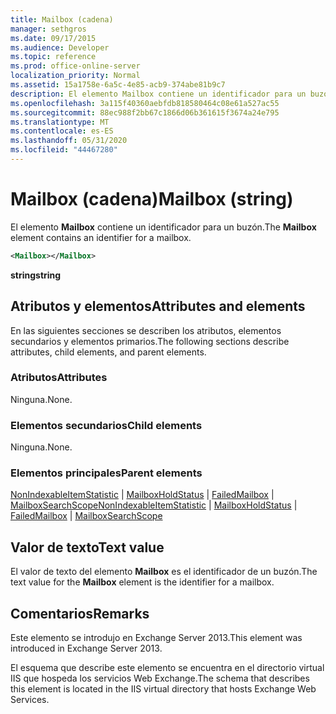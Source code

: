 ```yaml
---
title: Mailbox (cadena)
manager: sethgros
ms.date: 09/17/2015
ms.audience: Developer
ms.topic: reference
ms.prod: office-online-server
localization_priority: Normal
ms.assetid: 15a1758e-6a5c-4e85-acb9-374abe81b9c7
description: El elemento Mailbox contiene un identificador para un buzón.
ms.openlocfilehash: 3a115f40360aebfdb818580464c08e61a527ac55
ms.sourcegitcommit: 88ec988f2bb67c1866d06b361615f3674a24e795
ms.translationtype: MT
ms.contentlocale: es-ES
ms.lasthandoff: 05/31/2020
ms.locfileid: "44467280"
---
```

# <a name="mailbox-string"></a><span data-ttu-id="dec45-103">Mailbox (cadena)</span><span class="sxs-lookup"><span data-stu-id="dec45-103">Mailbox (string)</span></span>

<span data-ttu-id="dec45-104">El elemento **Mailbox** contiene un identificador para un buzón.</span><span class="sxs-lookup"><span data-stu-id="dec45-104">The **Mailbox** element contains an identifier for a mailbox.</span></span> 
  
```XML
<Mailbox></Mailbox>
```

<span data-ttu-id="dec45-105">**string**</span><span class="sxs-lookup"><span data-stu-id="dec45-105">**string**</span></span>

## <a name="attributes-and-elements"></a><span data-ttu-id="dec45-106">Atributos y elementos</span><span class="sxs-lookup"><span data-stu-id="dec45-106">Attributes and elements</span></span>

<span data-ttu-id="dec45-107">En las siguientes secciones se describen los atributos, elementos secundarios y elementos primarios.</span><span class="sxs-lookup"><span data-stu-id="dec45-107">The following sections describe attributes, child elements, and parent elements.</span></span>
  
### <a name="attributes"></a><span data-ttu-id="dec45-108">Atributos</span><span class="sxs-lookup"><span data-stu-id="dec45-108">Attributes</span></span>

<span data-ttu-id="dec45-109">Ninguna.</span><span class="sxs-lookup"><span data-stu-id="dec45-109">None.</span></span>
  
### <a name="child-elements"></a><span data-ttu-id="dec45-110">Elementos secundarios</span><span class="sxs-lookup"><span data-stu-id="dec45-110">Child elements</span></span>

<span data-ttu-id="dec45-111">Ninguna.</span><span class="sxs-lookup"><span data-stu-id="dec45-111">None.</span></span>
  
### <a name="parent-elements"></a><span data-ttu-id="dec45-112">Elementos principales</span><span class="sxs-lookup"><span data-stu-id="dec45-112">Parent elements</span></span>

<span data-ttu-id="dec45-113">[NonIndexableItemStatistic](nonindexableitemstatistic.md)  |  [MailboxHoldStatus](mailboxholdstatus.md)  |  [FailedMailbox](failedmailbox.md)  |  [MailboxSearchScope](mailboxsearchscope.md)</span><span class="sxs-lookup"><span data-stu-id="dec45-113">[NonIndexableItemStatistic](nonindexableitemstatistic.md) | [MailboxHoldStatus](mailboxholdstatus.md) | [FailedMailbox](failedmailbox.md) | [MailboxSearchScope](mailboxsearchscope.md)</span></span>
  
## <a name="text-value"></a><span data-ttu-id="dec45-114">Valor de texto</span><span class="sxs-lookup"><span data-stu-id="dec45-114">Text value</span></span>

<span data-ttu-id="dec45-115">El valor de texto del elemento **Mailbox** es el identificador de un buzón.</span><span class="sxs-lookup"><span data-stu-id="dec45-115">The text value for the **Mailbox** element is the identifier for a mailbox.</span></span> 
  
## <a name="remarks"></a><span data-ttu-id="dec45-116">Comentarios</span><span class="sxs-lookup"><span data-stu-id="dec45-116">Remarks</span></span>

<span data-ttu-id="dec45-117">Este elemento se introdujo en Exchange Server 2013.</span><span class="sxs-lookup"><span data-stu-id="dec45-117">This element was introduced in Exchange Server 2013.</span></span>
  
<span data-ttu-id="dec45-118">El esquema que describe este elemento se encuentra en el directorio virtual IIS que hospeda los servicios Web Exchange.</span><span class="sxs-lookup"><span data-stu-id="dec45-118">The schema that describes this element is located in the IIS virtual directory that hosts Exchange Web Services.</span></span>
  

